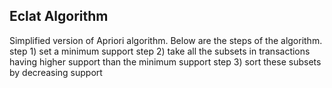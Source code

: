 ## Eclat Algorithm

Simplified version of Apriori algorithm. Below are the steps of the algorithm. 
step 1) set a minimum support
step 2) take all the subsets in transactions having higher support than the minimum support
step 3) sort these subsets by decreasing support

